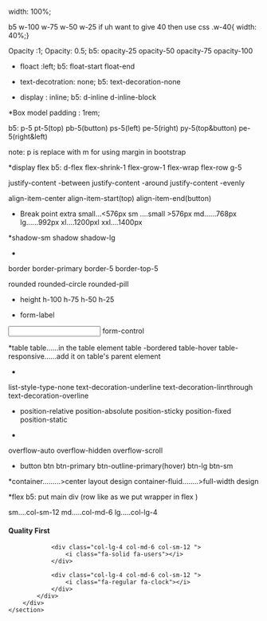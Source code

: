 width: 100%;

b5
w-100
w-75
w-50
w-25         if uh want to give 40 then use css .w-40{ width: 40%;}

Opacity :1;
Opacity: 0.5;
b5:
opacity-25
opacity-50
opacity-75
opacity-100

<!-- note left: start, right : end in bootstrap -->

* floact :left;
b5:
float-start
float-end

* text-decotration: none;
b5:
text-decoration-none

* display : inline;
b5:
d-inline
d-inline-block

*Box model
padding : 1rem;

b5:
p-5
pt-5(top)
pb-5(button)
ps-5(left)
pe-5(right)
py-5(top&button)
pe-5(right&left)

 note:  p is replace with m for using margin in bootstrap

 *display flex
 b5:
 d-flex
 flex-shrink-1
 flex-grow-1
 flex-wrap
 flex-row
 g-5

 justify-content -between
 justify-content -around
 justify-content -evenly

 align-item-center
 align-item-start(top)
 align-item-end(button)

 * Break point
 extra small...<576px
 sm ....small >576px
 md......768px
 lg......992px
 xl....1200pxl
 xxl....1400px

 *shadow-sm
 shadow
 shadow-lg

 * 
 border
 border-primary
 border-5
 border-top-5

 <!-- * border lai design grnay  -->
 rounded
 rounded-circle
 rounded-pill

 * height
 h-100
 h-75
 h-50
 h-25

 <!-- for desisigning the form -->
* <label>
         form-label
<input>
        form-control

 *table
 table......in the table element
 table -bordered
 table-hover
 table-responsive......add it on table's parent element 

 * 
 list-style-type-none
 text-decoration-underline
 text-decoration-linrthrough
 text-decoration-overline

 * position-relative
  position-absolute
  position-sticky
  position-fixed
  position-static

  *
  overflow-auto
  overflow-hidden
  overflow-scroll

  * button
  btn
  btn-primary
  btn-outline-primary(hover)
  btn-lg
  btn-sm

*container.........>center layout design
container-fluid........>full-width design

*flex
b5:
put main div (row like as we put wrapper in flex )

sm....col-sm-12
md.....col-md-6
lg.....col-lg-4

<script src="https://kit.fontawesome.com/6c38b3ccc9.js" crossorigin="anonymous"></script>
<section>
        <div class="container">
            <div class="row p-4 ">
                <div class="col-lg-4 col-md-6 col-sm-12 ">
                   <div class="d-flex  ">
                  <p class="rounded-cicle bg-orange">  <i class="fa-solid fa-book text-warning"></i></p>
                    <h4 class="fw-bold">
                        Quality First
                    </h4>
                   </div>
                </div>

                <div class="col-lg-4 col-md-6 col-sm-12 ">
                    <i class="fa-solid fa-users"></i>
                </div>

                <div class="col-lg-4 col-md-6 col-sm-12 ">
                    <i class="fa-regular fa-clock"></i>
                </div>
            </div>
        </div>
    </section>



